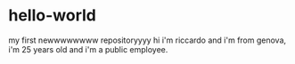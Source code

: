# hello-world
my first newwwwwwww repositoryyyy
hi i'm riccardo and i'm from genova, i'm 25 years old and i'm a public employee.
